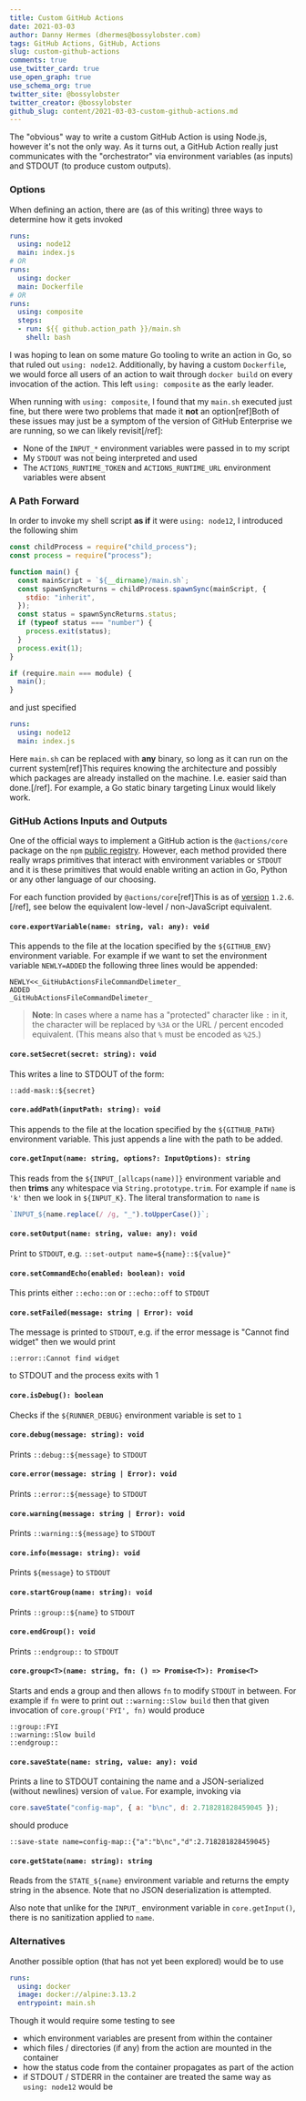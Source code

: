 ```yaml
---
title: Custom GitHub Actions
date: 2021-03-03
author: Danny Hermes (dhermes@bossylobster.com)
tags: GitHub Actions, GitHub, Actions
slug: custom-github-actions
comments: true
use_twitter_card: true
use_open_graph: true
use_schema_org: true
twitter_site: @bossylobster
twitter_creator: @bossylobster
github_slug: content/2021-03-03-custom-github-actions.md
---
```


The "obvious" way to write a custom GitHub Action is using Node.js, however
it's not the only way. As it turns out, a GitHub Action really just
communicates with the "orchestrator" via environment variables (as inputs)
and STDOUT (to produce custom outputs).

### Options

When defining an action, there are (as of this writing) three ways to
determine how it gets invoked

```yaml
runs:
  using: node12
  main: index.js
# OR
runs:
  using: docker
  main: Dockerfile
# OR
runs:
  using: composite
  steps:
  - run: ${{ github.action_path }}/main.sh
    shell: bash
```

I was hoping to lean on some mature Go tooling to write an action in Go, so
that ruled out `using: node12`. Additionally, by having a custom `Dockerfile`,
we would force all users of an action to wait through `docker build` on
every invocation of the action. This left `using: composite` as the early
leader.

When running with `using: composite`, I found that my `main.sh` executed just
fine, but there were two problems that made it **not** an
option[ref]Both of these issues may just be a symptom of the version of GitHub
Enterprise we are running, so we can likely revisit[/ref]:

- None of the `INPUT_*` environment variables were passed in to my script
- My `STDOUT` was not being interpreted and used
- The `ACTIONS_RUNTIME_TOKEN` and `ACTIONS_RUNTIME_URL` environment variables
  were absent

### A Path Forward

In order to invoke my shell script **as if** it were `using: node12`, I
introduced the following shim

```javascript
const childProcess = require("child_process");
const process = require("process");

function main() {
  const mainScript = `${__dirname}/main.sh`;
  const spawnSyncReturns = childProcess.spawnSync(mainScript, {
    stdio: "inherit",
  });
  const status = spawnSyncReturns.status;
  if (typeof status === "number") {
    process.exit(status);
  }
  process.exit(1);
}

if (require.main === module) {
  main();
}
```

and just specified

```yaml
runs:
  using: node12
  main: index.js
```

Here `main.sh` can be replaced with **any** binary, so long as it can run on the
current system[ref]This requires knowing the architecture and possibly which
packages are already installed on the machine. I.e. easier said than
done.[/ref]. For example, a Go static binary targeting Linux would likely work.

### GitHub Actions Inputs and Outputs

One of the official ways to implement a GitHub action is the `@actions/core`
package on the `npm` [public registry][3]. However, each method provided
there really wraps primitives that interact with environment variables or
`STDOUT` and it is these primitives that would enable writing an action in
Go, Python or any other language of our choosing.

For each function provided by `@actions/core`[ref]This is as of [version][4]
`1.2.6`.[/ref], see below the equivalent low-level / non-JavaScript equivalent.

#### `core.exportVariable(name: string, val: any): void`

This appends to the file at the location specified by the `${GITHUB_ENV}`
environment variable. For example if we want to set the environment variable
`NEWLY=ADDED` the following three lines would be appended:

```text
NEWLY<<_GitHubActionsFileCommandDelimeter_
ADDED
_GitHubActionsFileCommandDelimeter_
```

> **Note**: In cases where a name has a "protected" character like `:` in it,
> the character will be replaced by `%3A` or the URL / percent encoded
> equivalent. (This means also that `%` must be encoded as `%25`.)

#### `core.setSecret(secret: string): void`

This writes a line to STDOUT of the form:

```text
::add-mask::${secret}
```

#### `core.addPath(inputPath: string): void`

This appends to the file at the location specified by the `${GITHUB_PATH}`
environment variable. This just appends a line with the path to be added.

#### `core.getInput(name: string, options?: InputOptions): string`

This reads from the `${INPUT_[allcaps(name)]}` environment variable and then
**trims** any whitespace via `String.prototype.trim`. For example if `name` is
`'k'` then we look in `${INPUT_K}`. The literal transformation to `name` is

```javascript
`INPUT_${name.replace(/ /g, "_").toUpperCase()}`;
```

#### `core.setOutput(name: string, value: any): void`

Print to `STDOUT`, e.g. `::set-output name=${name}::${value}"`

#### `core.setCommandEcho(enabled: boolean): void`

This prints either `::echo::on` or `::echo::off` to `STDOUT`

#### `core.setFailed(message: string | Error): void`

The message is printed to `STDOUT`, e.g. if the error message is
"Cannot find widget" then we would print

```text
::error::Cannot find widget
```

to STDOUT and the process exits with 1

#### `core.isDebug(): boolean`

Checks if the `${RUNNER_DEBUG}` environment variable is set to `1`

#### `core.debug(message: string): void`

Prints `::debug::${message}` to `STDOUT`

#### `core.error(message: string | Error): void`

Prints `::error::${message}` to `STDOUT`

#### `core.warning(message: string | Error): void`

Prints `::warning::${message}` to `STDOUT`

#### `core.info(message: string): void`

Prints `${message}` to `STDOUT`

#### `core.startGroup(name: string): void`

Prints `::group::${name}` to `STDOUT`

#### `core.endGroup(): void`

Prints `::endgroup::` to `STDOUT`

#### `core.group<T>(name: string, fn: () => Promise<T>): Promise<T>`

Starts and ends a group and then allows `fn` to modify `STDOUT` in between.
For example if `fn` were to print out `::warning::Slow build` then that
given invocation of `core.group('FYI', fn)` would produce

```text
::group::FYI
::warning::Slow build
::endgroup::
```

#### `core.saveState(name: string, value: any): void`

Prints a line to STDOUT containing the name and a JSON-serialized (without
newlines) version of `value`. For example, invoking via

```javascript
core.saveState("config-map", { a: "b\nc", d: 2.718281828459045 });
```

should produce

```text
::save-state name=config-map::{"a":"b\nc","d":2.718281828459045}
```

#### `core.getState(name: string): string`

Reads from the `STATE_${name}` environment variable and returns the empty
string in the absence. Note that no JSON deserialization is attempted.

Also note that unlike for the `INPUT_` environment variable in
`core.getInput()`, there is no sanitization applied to `name`.

### Alternatives

Another possible option (that has not yet been explored) would be to use

```yaml
runs:
  using: docker
  image: docker://alpine:3.13.2
  entrypoint: main.sh
```

Though it would require some testing to see

- which environment variables are present from within the container
- which files / directories (if any) from the action are mounted in the
  container
- how the status code from the container propagates as part of the action
- if STDOUT / STDERR in the container are treated the same way as
  `using: node12` would be

[1]: https://git.blendlabs.com/actions/bash-proof-of-concept
[2]: https://docs.github.com/en/actions/creating-actions/creating-a-composite-run-steps-action
[3]: https://www.npmjs.com/package/@actions/core
[4]: https://www.npmjs.com/package/@actions/core/v/1.2.6
